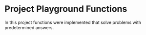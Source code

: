 # Project Playground Functions 

In this project functions were implemented that solve problems with predetermined answers.